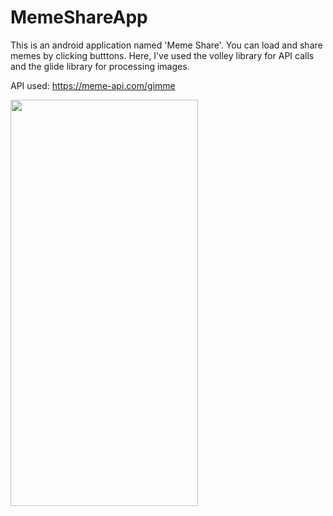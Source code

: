 # MemeShareApp
This is an android application named 'Meme Share'. You can load and share memes by clicking butttons. Here, I've used the volley library for API calls and the glide library for processing images.

API used: https://meme-api.com/gimme

<img src="https://user-images.githubusercontent.com/76429383/213969487-b6e421d8-1b90-437e-9150-f6b837569c59.jpg" width="300" height="650">

